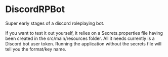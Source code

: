 # DiscordRPBot
Super early stages of a discord roleplaying bot.

If you want to test it out yourself, it relies on a Secrets.properties file having been created in the src/main/resources folder.  All it needs currently is a Discord bot user token.  Running the application without the secrets file will tell you the format/key name.
